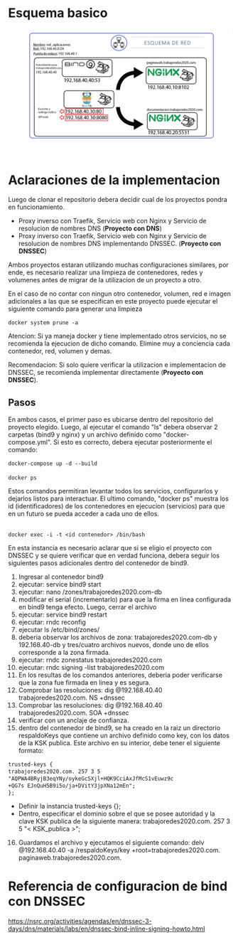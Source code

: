 # Esquema basico

![Esquema_Red](https://github.com/Gorordo96/bind9-DNSSEC/blob/main/img/Esquema%20de%20red.png?raw=true)

# Aclaraciones de la implementacion

Luego de clonar el repositorio debera decidir cual de los proyectos pondra en funcionamiento.

* Proxy inverso con Traefik, Servicio web con Nginx y Servicio de resolucion de nombres DNS (**Proyecto con DNS**)
* Proxy inverso con Traefik, Servicio web con Nginx y Servicio de resolucion de nombres DNS implementando DNSSEC. (**Proyecto con DNSSEC**) 

Ambos proyectos estaran utilizando muchas configuraciones similares, por ende, es necesario realizar una limpieza de contenedores, redes y volumenes antes de migrar de la utilizacion de un proyecto a otro.

En el caso de no contar con ningun otro contenedor, volumen, red e imagen adicionales a las que se especifican en este proyecto puede ejecutar el siguiente comando para generar una limpieza 

~~~
docker system prune -a
~~~

Atencion: Si ya maneja docker y tiene implementado otros servicios, no se recomienda la ejecucion de dicho comando. Elimine muy a conciencia cada contenedor, red, volumen y demas.

Recomendacion: Si solo quiere verificar la utilizacion e implementacion de DNSSEC, se recomienda implementar directamente (**Proyecto con DNSSEC**).

## Pasos

En ambos casos, el primer paso es ubicarse dentro del repositorio del proyecto elegido. Luego, al ejecutar el comando "ls" debera observar 2 carpetas (bind9 y nginx) y un archivo definido como "docker-compose.yml". Si esto es correcto, debera ejecutar posteriormente el comando: 

~~~
docker-compose up -d --build

docker ps
~~~
Estos comandos permitiran levantar todos los servicios, configurarlos y dejarlos listos para interactuar. El ultimo comando, "docker ps" muestra los id (identificadores) de los contenedores en ejecucion (servicios) para que en un futuro se pueda acceder a cada uno de ellos.

~~~

docker exec -i -t <id contenedor> /bin/bash

~~~
En esta instancia es necesario aclarar que si se eligio el proyecto con DNSSEC y se quiere verificar que en verdad funciona, debera seguir los siguientes pasos adicionales dentro del contenedor de bind9.

1. Ingresar al contenedor bind9
2. ejecutar: service bind9 start
3. ejecutar: nano /zones/trabajoredes2020.com-db
4. modificar el serial (incrementarlo) para que la firma en linea configurada en bind9 tenga efecto. Luego, cerrar el archivo
5. ejecutar: service bind9 restart
6. ejecutar: rndc reconfig
7. ejecutar ls /etc/bind/zones/
8. deberia observar los archivos de zona: trabajoredes2020.com-db y 192.168.40-db y tres/cuatro archivos nuevos, donde uno de ellos corresponde a la zona firmada.
9. ejecutar: rndc zonestatus trabajoredes2020.com
10. ejecutar: rndc signing -list trabajoredes2020.com
11. En los resultas de los comandos anteriores, deberia poder verificarse que la zona fue firmada en linea y es segura.
12. Comprobar las resoluciones: dig @192.168.40.40 trabajoredes2020.com. NS +dnssec
13. Comprobar las resoluciones: dig @192.168.40.40 trabajoredes2020.com. SOA +dnssec
14. verificar con un anclaje de confianza.
15. dentro del contenedor de bind9, se ha creado en la raiz un directorio respaldoKeys que contiene un archivo definido como key, con los datos de la KSK publica. Este archivo en su interior, debe tener el siguiente formato:

~~~
trusted-keys {
trabajoredes2020.com. 257 3 5 "AQPWA4BRyjB3eqYNy/oykeGcSXjl+HQK9CciAxJfMcS1vEuwz9c
+QG7s EJnQuH5B9i5o/ja+DVitY3jpXNa12mEn";
};
~~~
* Definir la instancia trusted-keys {};
* Dentro, especificar el dominio sobre el que se posee autoridad y la clave KSK publica de la siguiente manera: trabajoredes2020.com. 257 3 5 "< KSK_publica >";

16. Guardamos el archivo y ejecutamos el siguiente comando: delv @192.168.40.40 -a /respaldoKeys/key +root=trabajoredes2020.com. paginaweb.trabajoredes2020.com.


# Referencia de configuracion de bind con DNSSEC

https://nsrc.org/activities/agendas/en/dnssec-3-days/dns/materials/labs/en/dnssec-bind-inline-signing-howto.html
